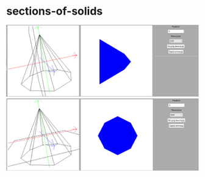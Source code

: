 # sections-of-solids

![Example 1](./Resources/Example1.png)
![Example 2](./Resources/Example2.png)
